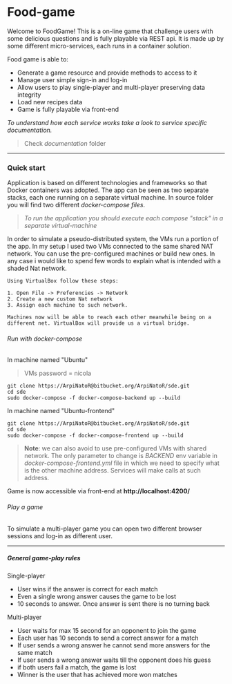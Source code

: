 # Food-game

Welcome to FoodGame! This is a on-line game that challenge users with some delicious questions and is fully playable via REST api. It is made up by some different micro-services, each runs in a container solution.

Food game is able to:

- Generate a game resource and provide methods to access to it
- Manage user simple sign-in and log-in
- Allow users to play single-player and multi-player preserving data integrity
- Load new recipes data
- Game is fully playable via front-end

*To understand how each service works take a look to service specific documentation.*

> Check *documentation* folder



---



### Quick start

Application is based on different technologies and frameworks so that Docker containers was adopted. The app can be seen as two separate stacks, each one running on a separate virtual machine. In source folder you will find two different *docker-compose files*.

> *To run the application you should execute each compose "stack" in a separate virtual-machine*

In order to simulate a pseudo-distributed system, the VMs run a portion of the app. In my setup I used two VMs connected to the same shared NAT network. You can use the pre-configured machines or build new ones. In any case i would like to spend few words to explain what is intended with a shaded Nat network.

```
Using VirtualBox follow these steps:

1. Open File -> Preferencies -> Network
2. Create a new custom Nat network
3. Assign each machine to such network.

Machines now will be able to reach each other meanwhile being on a different net. VirtualBox will provide us a virtual bridge.
```



###### Run with docker-compose

In machine named "Ubuntu" 

> VMs password = nicola

```
git clone https://ArpiNatoR@bitbucket.org/ArpiNatoR/sde.git
cd sde
sudo docker-compose -f docker-compose-backend up --build
```

In machine named "Ubuntu-frontend"

```
git clone https://ArpiNatoR@bitbucket.org/ArpiNatoR/sde.git
cd sde
sudo docker-compose -f docker-compose-frontend up --build
```



>**Note**: we can also avoid to use pre-configured VMs with shared network. The only parameter to change is *BACKEND* env variable in *docker-compose-frontend.yml* file in which we need to specify what is the other machine address. Services will make calls at such address.

Game is now accessible via front-end at **http://localhost:4200/**



###### Play a game

To simulate a multi-player game you can open two different browser sessions and log-in as different user.

----



##### General game-play rules

Single-player

+ User wins if the answer is correct for each match
+ Even a single wrong answer causes the game to be lost
+ 10 seconds to answer. Once answer is sent there is no turning back

Multi-player

+ User waits for max 15 second for an opponent to join the game
+ Each user has 10 seconds to send a correct answer for a match
+ If user sends a wrong answer he cannot send more answers for the same match
+ If user sends a wrong answer waits till the opponent does his guess
+ if both users fail a match, the game is lost
+ Winner is the user that has achieved more won matches

